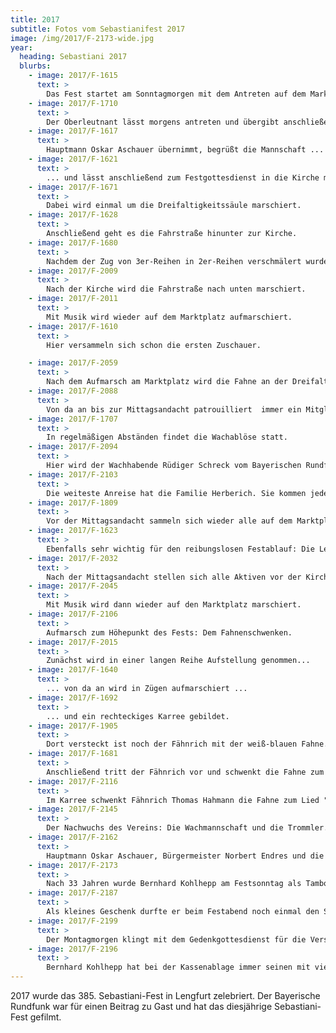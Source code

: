 ```yaml
---
title: 2017
subtitle: Fotos vom Sebastianifest 2017
image: /img/2017/F-2173-wide.jpg
year:
  heading: Sebastiani 2017
  blurbs:     
    - image: 2017/F-1615
      text: >
        Das Fest startet am Sonntagmorgen mit dem Antreten auf dem Marktplatz.
    - image: 2017/F-1710
      text: >
        Der Oberleutnant lässt morgens antreten und übergibt anschließend das Kommando an den Hauptmann.
    - image: 2017/F-1617
      text: >
        Hauptmann Oskar Aschauer übernimmt, begrüßt die Mannschaft ...
    - image: 2017/F-1621
      text: >
        ... und lässt anschließend zum Festgottesdienst in die Kirche marschieren.
    - image: 2017/F-1671
      text: >
        Dabei wird einmal um die Dreifaltigkeitssäule marschiert.
    - image: 2017/F-1628
      text: >
        Anschließend geht es die Fahrstraße hinunter zur Kirche.
    - image: 2017/F-1680
      text: >
        Nachdem der Zug von 3er-Reihen in 2er-Reihen verschmälert wurde, wird in die Kirche marschiert.
    - image: 2017/F-2009
      text: >
        Nach der Kirche wird die Fahrstraße nach unten marschiert.
    - image: 2017/F-2011
      text: >
        Mit Musik wird wieder auf dem Marktplatz aufmarschiert.
    - image: 2017/F-1610
      text: >
        Hier versammeln sich schon die ersten Zuschauer.

    - image: 2017/F-2059
      text: >
        Nach dem Aufmarsch am Marktplatz wird die Fahne an der Dreifaltigkeitssäule aufgesteckt.
    - image: 2017/F-2088
      text: >
        Von da an bis zur Mittagsandacht patrouilliert  immer ein Mitglied der Wachmannschaft vor der Fahne.
    - image: 2017/F-1707
      text: >
        In regelmäßigen Abständen findet die Wachablöse statt.
    - image: 2017/F-2094
      text: >
        Hier wird der Wachhabende Rüdiger Schreck vom Bayerischen Rundfunk interviewt.
    - image: 2017/F-2103
      text: >
        Die weiteste Anreise hat die Familie Herberich. Sie kommen jedes Jahr aus Irland zum Fest. In diesem Jahr ist Sohn Oisín zum ersten Mal aktiv dabei.
    - image: 2017/F-1809
      text: >
        Vor der Mittagsandacht sammeln sich wieder alle auf dem Marktplatz. Hier: Feldwebel Christian Greser.
    - image: 2017/F-1623
      text: >
        Ebenfalls sehr wichtig für den reibungslosen Festablauf: Die Lengfurter Feuerwehr.
    - image: 2017/F-2032
      text: >
        Nach der Mittagsandacht stellen sich alle Aktiven vor der Kirche auf und warten auf die Fahne.
    - image: 2017/F-2045
      text: >
        Mit Musik wird dann wieder auf den Marktplatz marschiert.
    - image: 2017/F-2106
      text: >
        Aufmarsch zum Höhepunkt des Fests: Dem Fahnenschwenken.
    - image: 2017/F-2015
      text: >
        Zunächst wird in einer langen Reihe Aufstellung genommen...
    - image: 2017/F-1640
      text: >
        ... von da an wird in Zügen aufmarschiert ...
    - image: 2017/F-1692
      text: >
        ... und ein rechteckiges Karree gebildet.
    - image: 2017/F-1905
      text: >
        Dort versteckt ist noch der Fähnrich mit der weiß-blauen Fahne. Die Musikkapelle beginnt zunächst mit einem Lied.
    - image: 2017/F-1681
      text: >
        Anschließend tritt der Fähnrich vor und schwenkt die Fahne zum Lied "Über den Wellen".
    - image: 2017/F-2116
      text: >
        Im Karree schwenkt Fähnrich Thomas Hahmann die Fahne zum Lied "Über den Wellen".
    - image: 2017/F-2145
      text: >
        Der Nachwuchs des Vereins: Die Wachmannschaft und die Trommler.
    - image: 2017/F-2162
      text: >
        Hauptmann Oskar Aschauer, Bürgermeister Norbert Endres und die geehrten Vereinsmitglieder für langjährige Vereinszugehörigkeit.
    - image: 2017/F-2173
      text: >
        Nach 33 Jahren wurde Bernhard Kohlhepp am Festsonntag als Tambour Major verabschiedet. Seit 1984 hat er als Tambour Major Musik und Trommler angeführt.
    - image: 2017/F-2187
      text: >
        Als kleines Geschenk durfte er beim Festabend noch einmal den Stab für die Musikkapelle schwingen.
    - image: 2017/F-2199
      text: >
        Der Montagmorgen klingt mit dem Gedenkgottesdienst für die Verstorbenen des Vereins aus. Anschließend ist noch Kassenablage.
    - image: 2017/F-2196
      text: >
        Bernhard Kohlhepp hat bei der Kassenablage immer seinen mit viel Humor gespickten Jahresrückblick musikalisch vorgetragen.
---
```


2017 wurde das 385. Sebastiani-Fest in Lengfurt zelebriert. Der Bayerische Rundfunk war für einen Beitrag zu Gast und hat das diesjährige Sebastiani-Fest gefilmt.
